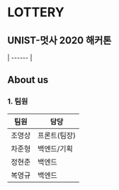 # LOTTERY
## UNIST-멋사 2020 해커톤
| ------ |
## About us
### 1. 팀원
| 팀원 | 담당 |
| ------ | ------ |
| 조영상 | 프론트(팀장) |
| 차준형 | 백엔드/기획 |
| 정현준 | 백엔드 |
| 복영규 | 백엔드 |
